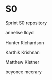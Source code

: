 # S0
Sprint S0 repository

annelise lloyd

Hunter Richardson

Karthik Krishnan

Matthew Kistner

beyonce mccrary
